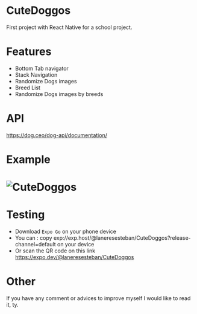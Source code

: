 # CuteDoggos

First project with React Native for a school project.

# Features

- Bottom Tab navigator
- Stack Navigation
- Randomize Dogs images  
- Breed List
- Randomize Dogs images by breeds 

# API

https://dog.ceo/dog-api/documentation/

# Example 
# ![CuteDoggos](https://user-images.githubusercontent.com/84784692/222234470-c6d07c6e-e696-4376-94ec-14a1a7397daf.gif)

# Testing

- Download `Expo Go` on your phone device
- You can : copy exp://exp.host/@laneresesteban/CuteDoggos?release-channel=default on your device 
- Or scan the QR code on this link https://expo.dev/@laneresesteban/CuteDoggos

# Other

If you have any comment or advices to improve myself I would like to read it, ty. 
